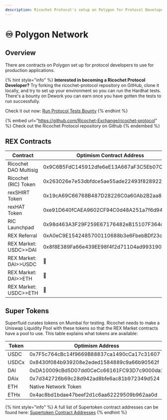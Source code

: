```yaml
---
description: Ricochet Protocol's setup on Polygon for Protocol Developers
---
```


# ♾ Polygon Network

## Overview

There are contracts on Polygon set up for protocol developers to use for production applications.&#x20;

{% hint style="info" %}
**Interested in becoming a Ricochet Protocol Developer?** Try forking the ricochet-protocol repository on GitHub, clone it locally, and try to set up your environment so you can run the Hardhat tests. There's a bounty on Dework you can earn once you have gotten the tests to run successfully.&#x20;

Check it out now: [Run Protocol Tests Bounty](https://app.dework.xyz/ricochet-exchange-da/onboarding-78105?taskId=1599166b-2ad6-491f-9c50-3b665630123d)
{% endhint %}

{% embed url="https://github.com/Ricochet-Exchange/ricochet-protocol" %}
Check out the Ricochet Protocol repository on Github
{% endembed %}

## REX Contracts

| Contract              | Optimism Contract Address                  |
| --------------------- | ------------------------------------------ |
| Ricochet DAO Multisig | 0x9C6B5FdC145912dfe6eE13A667aF3C5Eb07CbB89 |
| Ricochet (RIC) Token  | 0x263026e7e53dbfdce5ae55ade22493f828922965 |
| rexSHIRT Token        | 0x19cA69C66768B487D28226C0a60Ab2B2aa8E5c5C |
| rexHAT Token          | 0xe91D640fCAEA9602CF94C0d48A251a7f6d946953 |
| RIC Launchpad         | 0x98d463A3F29F259E67176482eB15107F364c7E18 |
| REX Referral          | 0xA0eC9E1542485700110688b3e6FbebBDf23cd901 |
| REX Market: USDC>>DAI | 0x8f8E389Fa66e439EE98f4f2d71104ad993190983 |
| REX Market: DAI>>USDC | :construction:                             |
| REX Market: DAI>>ETH  | :construction:                             |
| REX Market: USDC>>ETH | :construction:                             |

## Super Tokens

Superfluid curates tokens on Mumbai for testing. Ricochet needs to make a Uniswap Liquidity Pool with these tokens so that the REX Market contracts have a pool to use. This table explains what tokens are available:

| Token | Optimism Address                           |
| ----- | ------------------------------------------ |
| USDC  | 0x7F5c764cBc14f9669B88837ca1490cCa17c31607 |
| USDCx | 0x8430f084b939208e2eded1584889c9a66b90562f |
| DAI   | 0xDA10009cBd5D07dd0CeCc66161FC93D7c9000da1 |
| DAIx  | 0x7d342726b69c28d942ad8bfe6ac81b972349d524 |
| ETH   | Native Network Token                       |
| ETHx  | 0x4ac8bd1bdae47beef2d1c6aa62229509b962aa0d |

{% hint style="info" %}
A full list of Supertoken contract addresses can be found here: [Supertoken Contract Addresses](https://docs.superfluid.finance/superfluid/developers/networks#test-networks)
{% endhint %}
